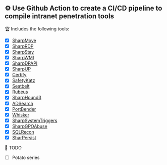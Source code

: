 ## ⚙️ Use Github Action to create a CI/CD pipeline to compile intranet penetration tools


🏆 Includes the following tools:

- [X] [SharpMove](https://github.com/0xthirteen/SharpMove)
- [X] [SharpRDP](https://github.com/0xthirteen/SharpRDP)
- [X] [SharpStay](https://github.com/0xthirteen/SharpStay)
- [X] [SharpWMI](https://github.com/GhostPack/SharpWMI)
- [X] [SharpDPAPI](https://github.com/GhostPack/SharpDPAPI)
- [X] [SharpUP](https://github.com/GhostPack/SharpUp)
- [X] [Certify](https://github.com/GhostPack/Certify)
- [X] [SafetyKatz](https://github.com/GhostPack/SafetyKatz)
- [X] [Seatbelt](https://github.com/GhostPack/Seatbelt)
- [X] [Rubeus](https://github.com/GhostPack/Rubeus)
- [X] [SharpHound3](https://github.com/BloodHoundAD/SharpHound3)
- [X] [ADSearch](https://github.com/tomcarver16/ADSearch)
- [X] [PortBender](https://github.com/praetorian-inc/PortBender)
- [X] [Whisker](https://github.com/eladshamir/Whisker)
- [X] [SharpSystemTriggers](https://github.com/cube0x0/SharpSystemTriggers)
- [X] [SharpGPOAbuse](https://github.com/FSecureLABS/SharpGPOAbuse)
- [X] [SQLRecon](https://github.com/skahwah/SQLRecon)
- [X] [SharPersist](https://github.com/mandiant/SharPersist)

📝 TODO

- [ ] Potato series